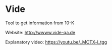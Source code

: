 # Vide
Tool to get information from 10-K

Website: http://wwww.vide-qa.de

Explanatory video: https://youtu.be/_MCTX-l_tgg
